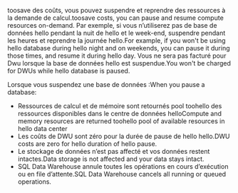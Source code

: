 
<!--
includes/sql-data-warehouse-include-pause-description.md

Latest Freshness check:  2016-04-22 , barbkess.

As of circa 2016-04-22, hello following topics might include this include:
articles/sql-data-warehouse/sql-data-warehouse-manage-scale-out-tasks.md
articles/sql-data-warehouse/sql-data-warehouse-manage-scale-out-tasks-powershell.md
articles/sql-data-warehouse/sql-data-warehouse-manage-scale-out-tasks-rest-api.md

-->
<span data-ttu-id="4e25d-101">toosave des coûts, vous pouvez suspendre et reprendre des ressources à la demande de calcul.</span><span class="sxs-lookup"><span data-stu-id="4e25d-101">toosave costs, you can pause and resume compute resources on-demand.</span></span> <span data-ttu-id="4e25d-102">Par exemple, si vous n’utiliserez pas de base de données hello pendant la nuit de hello et le week-end, suspendre pendant les heures et reprendre la journée hello.</span><span class="sxs-lookup"><span data-stu-id="4e25d-102">For example, if you won't be using hello database during hello night and on weekends, you can pause it during those times, and resume it during hello day.</span></span> <span data-ttu-id="4e25d-103">Vous ne sera pas facturé pour Dwu lorsque la base de données hello est suspendue.</span><span class="sxs-lookup"><span data-stu-id="4e25d-103">You won't be charged for DWUs while hello database is paused.</span></span>

<span data-ttu-id="4e25d-104">Lorsque vous suspendez une base de données :</span><span class="sxs-lookup"><span data-stu-id="4e25d-104">When you pause a database:</span></span>

* <span data-ttu-id="4e25d-105">Ressources de calcul et de mémoire sont retournés pool toohello des ressources disponibles dans le centre de données hello</span><span class="sxs-lookup"><span data-stu-id="4e25d-105">Compute and memory resources are returned toohello pool of available resources in hello data center</span></span>
* <span data-ttu-id="4e25d-106">Les coûts de DWU sont zéro pour la durée de pause de hello hello.</span><span class="sxs-lookup"><span data-stu-id="4e25d-106">DWU costs are zero for hello duration of hello pause.</span></span>
* <span data-ttu-id="4e25d-107">Le stockage de données n’est pas affecté et vos données restent intactes.</span><span class="sxs-lookup"><span data-stu-id="4e25d-107">Data storage is not affected and your data stays intact.</span></span> 
* <span data-ttu-id="4e25d-108">SQL Data Warehouse annule toutes les opérations en cours d’exécution ou en file d’attente.</span><span class="sxs-lookup"><span data-stu-id="4e25d-108">SQL Data Warehouse cancels all running or queued operations.</span></span>

